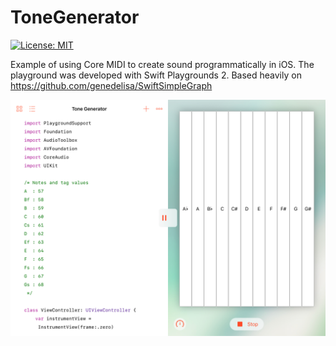 # ToneGenerator

[![License: MIT](https://img.shields.io/badge/License-MIT-yellow.svg)](https://opensource.org/licenses/MIT)

Example of using Core MIDI to create sound programmatically in iOS.  The playground was developed with Swift Playgrounds 2.  Based heavily on https://github.com/genedelisa/SwiftSimpleGraph

![](https://github.com/cruinh/ToneGenerator/blob/master/Screenshot.jpg?raw=true)
